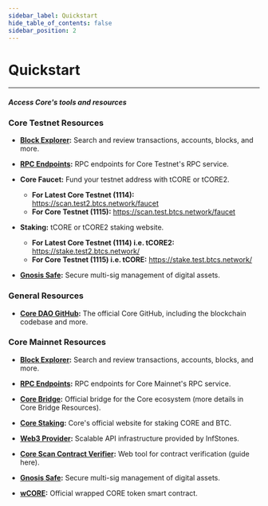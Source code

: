 ```yaml
---
sidebar_label: Quickstart
hide_table_of_contents: false
sidebar_position: 2
---
```


# Quickstart
---

#### _Access Core's tools and resources_

### Core Testnet Resources

* **[Block Explorer](https://scan.test.btcs.network/):** Search and review transactions, accounts, blocks, and more.

* **[RPC Endpoints](https://chainlist.org/chain/1115):** RPC endpoints for Core Testnet's RPC service.

* **Core Faucet:** Fund your testnet address with tCORE or tCORE2.
    * **For Latest Core Testnet (1114):** https://scan.test2.btcs.network/faucet
    * **For Core Testnet (1115):** https://scan.test.btcs.network/faucet

* **Staking:** tCORE or tCORE2 staking website.
    * **For Latest Core Testnet (1114) i.e. tCORE2:** https://stake.test2.btcs.network/
    * **For Core Testnet (1115) i.e. tCORE:** https://stake.test.btcs.network/

* **[Gnosis Safe](https://safe.test.btcs.network/welcome):** Secure multi-sig management of digital assets.

### General Resources

* **[Core DAO GitHub](https://github.com/coredao-org):** The official Core GitHub, including the blockchain codebase and more.

### Core Mainnet Resources

* **[Block Explorer](https://scan.coredao.org/):** Search and review transactions, accounts, blocks, and more.

* **[RPC Endpoints](https://chainlist.org/chain/1116):** RPC endpoints for Core Mainnet's RPC service.

* **[Core Bridge](https://bridge.coredao.org/):** Official bridge for the Core ecosystem (more details in Core Bridge Resources).

* **[Core Staking](https://stake.coredao.org/):** Core's official website for staking CORE and BTC.

* **[Web3 Provider](https://cloud.infstones.com/login):** Scalable API infrastructure provided by InfStones.

* **[Core Scan Contract Verifier](https://scan.coredao.org/verifyContract):** Web tool for contract verification (guide here).

* **[Gnosis Safe](https://safe.coredao.org/welcome):** Secure multi-sig management of digital assets.

* **[wCORE](https://scan.coredao.org/address/0x191e94fa59739e188dce837f7f6978d84727ad01):** Official wrapped CORE token smart contract.
